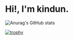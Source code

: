 # Hi!, I'm kindun.

![Anurag's GitHub stats](https://github-readme-stats.vercel.app/api?username=anuraghazra&hide=contribs,prs)

[![trophy](https://github-profile-trophy.vercel.app/?username=kindun)](https://github.com/kindun/github-profile-trophy)
